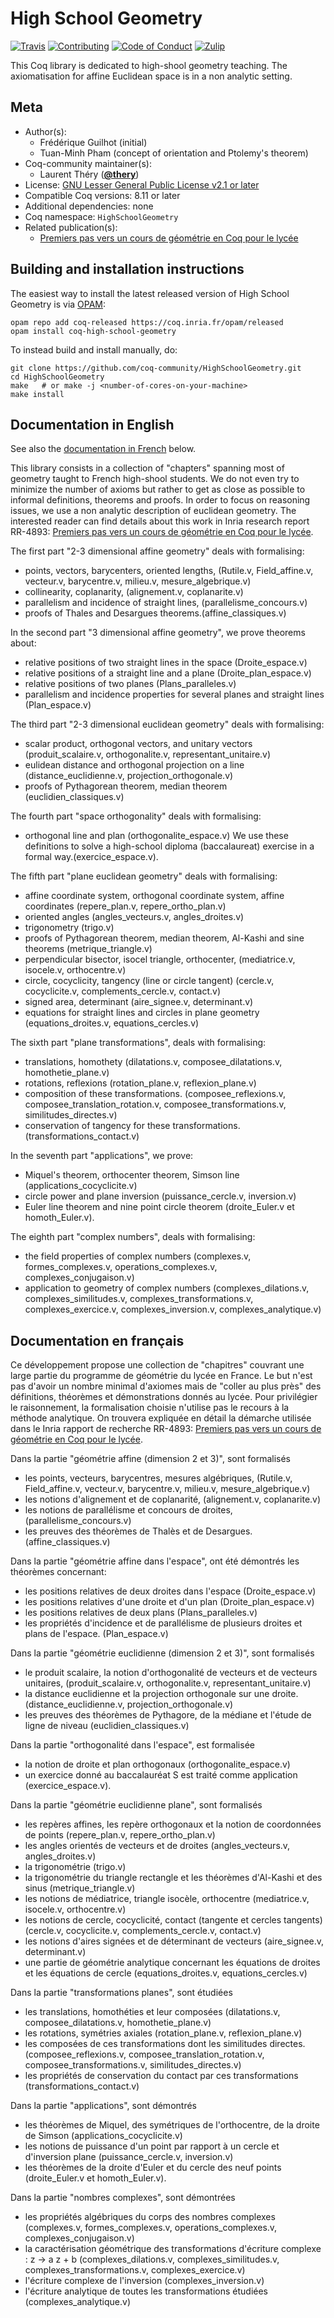 # High School Geometry

[![Travis][travis-shield]][travis-link]
[![Contributing][contributing-shield]][contributing-link]
[![Code of Conduct][conduct-shield]][conduct-link]
[![Zulip][zulip-shield]][zulip-link]

[travis-shield]: https://travis-ci.com/coq-community/HighSchoolGeometry.svg?branch=master
[travis-link]: https://travis-ci.com/coq-community/HighSchoolGeometry/builds

[contributing-shield]: https://img.shields.io/badge/contributions-welcome-%23f7931e.svg
[contributing-link]: https://github.com/coq-community/manifesto/blob/master/CONTRIBUTING.md

[conduct-shield]: https://img.shields.io/badge/%E2%9D%A4-code%20of%20conduct-%23f15a24.svg
[conduct-link]: https://github.com/coq-community/manifesto/blob/master/CODE_OF_CONDUCT.md

[zulip-shield]: https://img.shields.io/badge/chat-on%20zulip-%23c1272d.svg
[zulip-link]: https://coq.zulipchat.com/#narrow/stream/237663-coq-community-devs.20.26.20users



This Coq library is dedicated to high-shool geometry teaching.
The axiomatisation for affine Euclidean space is in a non analytic setting.

## Meta

- Author(s):
  - Frédérique Guilhot (initial)
  - Tuan-Minh Pham (concept of orientation and Ptolemy's theorem)
- Coq-community maintainer(s):
  - Laurent Théry ([**@thery**](https://github.com/thery))
- License: [GNU Lesser General Public License v2.1 or later](LICENSE)
- Compatible Coq versions: 8.11 or later
- Additional dependencies: none
- Coq namespace: `HighSchoolGeometry`
- Related publication(s):
  - [Premiers pas vers un cours de géométrie en Coq pour le lycée](https://hal.inria.fr/inria-00071689/) 

## Building and installation instructions

The easiest way to install the latest released version of High School Geometry
is via [OPAM](https://opam.ocaml.org/doc/Install.html):

```shell
opam repo add coq-released https://coq.inria.fr/opam/released
opam install coq-high-school-geometry
```

To instead build and install manually, do:

``` shell
git clone https://github.com/coq-community/HighSchoolGeometry.git
cd HighSchoolGeometry
make   # or make -j <number-of-cores-on-your-machine> 
make install
```


## Documentation in English

See also the [documentation in French](#Documentation-en-français) below.

This library consists in a collection of "chapters" spanning most of geometry taught
to French high-shool students. We do not even try to minimize the number of axioms but
rather to get as close as possible to informal definitions, theorems and proofs.
In order to focus on reasoning issues, we use a non analytic description of euclidean geometry.
The interested reader can find details about this work in Inria research report RR-4893:
[Premiers pas vers un cours de géométrie en Coq pour le lycée][report-link].

The first part "2-3 dimensional affine geometry" deals with formalising:
- points, vectors, barycenters, oriented lengths,
 (Rutile.v, Field_affine.v, vecteur.v, barycentre.v, milieu.v, mesure_algebrique.v)
- collinearity, coplanarity, (alignement.v, coplanarite.v)
- parallelism and incidence of straight lines, (parallelisme_concours.v)
- proofs of Thales and Desargues theorems.(affine_classiques.v)

In the second part "3 dimensional affine geometry", we prove theorems about:
- relative positions of two straight lines in the space (Droite_espace.v)
- relative positions of a straight line and a plane (Droite_plan_espace.v)
- relative positions of two planes (Plans_paralleles.v)
- parallelism and incidence properties for several planes and straight lines
  (Plan_espace.v)

The third part "2-3 dimensional euclidean geometry" deals with formalising:
- scalar product, orthogonal vectors, and unitary vectors
  (produit_scalaire.v, orthogonalite.v, representant_unitaire.v)
- eulidean distance and orthogonal projection on a line
  (distance_euclidienne.v, projection_orthogonale.v)
- proofs of Pythagorean theorem, median theorem (euclidien_classiques.v)

The fourth part "space orthogonality" deals with formalising:
- orthogonal line and plan (orthogonalite_espace.v)
We use these definitions to solve a high-school diploma (baccalaureat) exercise
in a formal way.(exercice_espace.v).

The fifth part "plane euclidean geometry" deals with formalising:
- affine coordinate system, orthogonal coordinate system, affine coordinates
  (repere_plan.v, repere_ortho_plan.v)
- oriented angles (angles_vecteurs.v, angles_droites.v)
- trigonometry (trigo.v)
- proofs of Pythagorean theorem, median theorem, Al-Kashi and sine theorems
  (metrique_triangle.v)
- perpendicular bisector, isocel triangle, orthocenter,
  (mediatrice.v, isocele.v, orthocentre.v)
- circle, cocyclicity, tangency (line or circle tangent)
  (cercle.v, cocyclicite.v, complements_cercle.v, contact.v)
- signed area, determinant (aire_signee.v, determinant.v)
- equations for straight lines and circles in plane geometry
  (equations_droites.v, equations_cercles.v)

The sixth part "plane transformations", deals with formalising:
- translations, homothety
  (dilatations.v, composee_dilatations.v, homothetie_plane.v)
- rotations, reflexions (rotation_plane.v, reflexion_plane.v)
- composition of these transformations.
  (composee_reflexions.v, composee_translation_rotation.v, composee_transformations.v, similitudes_directes.v)
- conservation of tangency for these transformations. (transformations_contact.v)

In the seventh part "applications", we prove:
- Miquel's theorem, orthocenter theorem, Simson line
  (applications_cocyclicite.v)
- circle power and plane inversion (puissance_cercle.v, inversion.v) 
- Euler line theorem and nine point circle theorem
  (droite_Euler.v et homoth_Euler.v).

The eighth part "complex numbers", deals with formalising:
- the field properties of complex numbers
  (complexes.v, formes_complexes.v, operations_complexes.v, complexes_conjugaison.v)
- application to geometry of complex numbers
  (complexes_dilations.v, complexes_similitudes.v, complexes_transformations.v, complexes_exercice.v,
   complexes_inversion.v, complexes_analytique.v)

## Documentation en français

Ce développement propose une collection de "chapitres" couvrant
une large partie du programme de géométrie du lycée en France.
Le but n'est pas d'avoir un nombre minimal d'axiomes mais de "coller au plus près"
des définitions, théorèmes et démonstrations donnés au lycée.
Pour privilégier le raisonnement, la formalisation choisie n'utilise pas
le recours à la méthode analytique.
On trouvera expliquée en détail la démarche utilisée dans le Inria rapport de recherche
RR-4893: [Premiers pas vers un cours de géométrie en Coq pour le lycée][report-link].

Dans la partie "géométrie affine (dimension 2 et 3)", sont formalisés
- les points, vecteurs, barycentres, mesures algébriques,
  (Rutile.v, Field_affine.v, vecteur.v, barycentre.v, milieu.v, mesure_algebrique.v)
- les notions d'alignement et de coplanarité, (alignement.v, coplanarite.v)
- les notions de parallélisme et concours de droites, (parallelisme_concours.v)
- les preuves des théorèmes de Thalès et de Desargues. (affine_classiques.v)

Dans la partie  "géométrie affine dans l'espace", ont été démontrés les théorèmes concernant:
- les positions relatives de deux droites dans l'espace (Droite_espace.v)
- les positions relatives d'une droite et d'un plan (Droite_plan_espace.v)
- les positions relatives de deux plans (Plans_paralleles.v)
- les propriétés d'incidence et de parallélisme de plusieurs droites et plans de l'espace.
  (Plan_espace.v)

Dans la partie "géométrie euclidienne (dimension 2 et 3)", sont formalisés
- le produit scalaire, la notion d'orthogonalité de vecteurs et de vecteurs unitaires,
  (produit_scalaire.v, orthogonalite.v, representant_unitaire.v)
- la distance euclidienne et la projection orthogonale sur une droite.
  (distance_euclidienne.v, projection_orthogonale.v)
- les preuves des théorèmes de Pythagore, de la médiane et l'étude de ligne de niveau
  (euclidien_classiques.v)

Dans la partie  "orthogonalité dans l'espace", est formalisée
- la notion de droite et plan orthogonaux (orthogonalite_espace.v)
- un exercice donné au baccalauréat S est traité comme application (exercice_espace.v).

Dans la partie  "géométrie euclidienne plane", sont formalisés
- les repères affines, les repère orthogonaux et la notion de coordonnées de points
  (repere_plan.v, repere_ortho_plan.v)
- les angles orientés de vecteurs et de droites (angles_vecteurs.v, angles_droites.v)
- la trigonométrie (trigo.v)
- la trigonométrie du triangle rectangle et les théorèmes d'Al-Kashi et des sinus
  (metrique_triangle.v)
- les notions de médiatrice, triangle isocèle, orthocentre
  (mediatrice.v, isocele.v, orthocentre.v)
- les notions de cercle, cocyclicité, contact (tangente et cercles tangents)
  (cercle.v, cocyclicite.v, complements_cercle.v, contact.v)
- les notions d'aires signées et de déterminant de vecteurs (aire_signee.v, determinant.v)
- une partie de géométrie analytique concernant les équations de droites et les équations de cercle
 (equations_droites.v, equations_cercles.v)

Dans la partie  "transformations planes", sont étudiées
- les translations, homothéties et leur composées
  (dilatations.v, composee_dilatations.v, homothetie_plane.v)
- les rotations, symétries axiales (rotation_plane.v, reflexion_plane.v)
- les composées de ces transformations dont les similitudes directes.
  (composee_reflexions.v, composee_translation_rotation.v, composee_transformations.v, similitudes_directes.v)
- les propriétés de conservation du contact par ces transformations (transformations_contact.v)

Dans la partie  "applications", sont démontrés
- les théorèmes de Miquel, des symétriques de l'orthocentre, de la droite de Simson
  (applications_cocyclicite.v)
- les notions de puissance d'un point par rapport à un cercle et d'inversion plane
  (puissance_cercle.v, inversion.v)
- les théorèmes de la droite d'Euler et du cercle des neuf points
  (droite_Euler.v et homoth_Euler.v).

Dans la partie  "nombres complexes", sont démontrées
- les propriétés algébriques du corps des nombres complexes
  (complexes.v, formes_complexes.v, operations_complexes.v, complexes_conjugaison.v)
- la caractérisation géométrique des transformations d'écriture complexe :  z -> a z + b
  (complexes_dilations.v, complexes_similitudes.v, complexes_transformations.v, complexes_exercice.v)
- l'écriture complexe de l'inversion (complexes_inversion.v)
- l'écriture analytique de toutes les transformations étudiées (complexes_analytique.v)

[report-link]: https://hal.inria.fr/inria-00071689/

